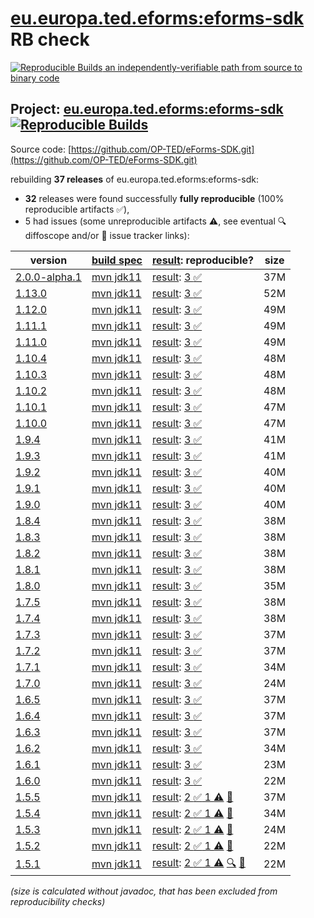 [eu.europa.ted.eforms:eforms-sdk](https://central.sonatype.com/artifact/eu.europa.ted.eforms/eforms-sdk/versions) RB check
=======

[![Reproducible Builds](https://reproducible-builds.org/images/logos/rb.svg) an independently-verifiable path from source to binary code](https://reproducible-builds.org/)

## Project: [eu.europa.ted.eforms:eforms-sdk](https://central.sonatype.com/artifact/eu.europa.ted.eforms/eforms-sdk/versions) [![Reproducible Builds](https://img.shields.io/endpoint?url=https://raw.githubusercontent.com/jvm-repo-rebuild/reproducible-central/master/content/eu/europa/ted/eforms/eforms-sdk/badge.json)](https://github.com/jvm-repo-rebuild/reproducible-central/blob/master/content/eu/europa/ted/eforms/eforms-sdk/README.md)

Source code: [https://github.com/OP-TED/eForms-SDK.git](https://github.com/OP-TED/eForms-SDK.git)

rebuilding **37 releases** of eu.europa.ted.eforms:eforms-sdk:
- **32** releases were found successfully **fully reproducible** (100% reproducible artifacts :white_check_mark:),
- 5 had issues (some unreproducible artifacts :warning:, see eventual :mag: diffoscope and/or :memo: issue tracker links):

| version | [build spec](/BUILDSPEC.md) | [result](https://reproducible-builds.org/docs/jvm/): reproducible? | size |
| -- | --------- | ------ | -- |
| [2.0.0-alpha.1](https://central.sonatype.com/artifact/eu.europa.ted.eforms/eforms-sdk/2.0.0-alpha.1/pom) | [mvn jdk11](eforms-sdk-2.0.0-alpha.1.buildspec) | [result](eforms-sdk-2.0.0-alpha.1.buildinfo): [3 :white_check_mark: ](eforms-sdk-2.0.0-alpha.1.buildcompare) | 37M |
| [1.13.0](https://central.sonatype.com/artifact/eu.europa.ted.eforms/eforms-sdk/1.13.0/pom) | [mvn jdk11](eforms-sdk-1.13.0.buildspec) | [result](eforms-sdk-1.13.0.buildinfo): [3 :white_check_mark: ](eforms-sdk-1.13.0.buildcompare) | 52M |
| [1.12.0](https://central.sonatype.com/artifact/eu.europa.ted.eforms/eforms-sdk/1.12.0/pom) | [mvn jdk11](eforms-sdk-1.12.0.buildspec) | [result](eforms-sdk-1.12.0.buildinfo): [3 :white_check_mark: ](eforms-sdk-1.12.0.buildcompare) | 49M |
| [1.11.1](https://central.sonatype.com/artifact/eu.europa.ted.eforms/eforms-sdk/1.11.1/pom) | [mvn jdk11](eforms-sdk-1.11.1.buildspec) | [result](eforms-sdk-1.11.1.buildinfo): [3 :white_check_mark: ](eforms-sdk-1.11.1.buildcompare) | 49M |
| [1.11.0](https://central.sonatype.com/artifact/eu.europa.ted.eforms/eforms-sdk/1.11.0/pom) | [mvn jdk11](eforms-sdk-1.11.0.buildspec) | [result](eforms-sdk-1.11.0.buildinfo): [3 :white_check_mark: ](eforms-sdk-1.11.0.buildcompare) | 49M |
| [1.10.4](https://central.sonatype.com/artifact/eu.europa.ted.eforms/eforms-sdk/1.10.4/pom) | [mvn jdk11](eforms-sdk-1.10.4.buildspec) | [result](eforms-sdk-1.10.4.buildinfo): [3 :white_check_mark: ](eforms-sdk-1.10.4.buildcompare) | 48M |
| [1.10.3](https://central.sonatype.com/artifact/eu.europa.ted.eforms/eforms-sdk/1.10.3/pom) | [mvn jdk11](eforms-sdk-1.10.3.buildspec) | [result](eforms-sdk-1.10.3.buildinfo): [3 :white_check_mark: ](eforms-sdk-1.10.3.buildcompare) | 48M |
| [1.10.2](https://central.sonatype.com/artifact/eu.europa.ted.eforms/eforms-sdk/1.10.2/pom) | [mvn jdk11](eforms-sdk-1.10.2.buildspec) | [result](eforms-sdk-1.10.2.buildinfo): [3 :white_check_mark: ](eforms-sdk-1.10.2.buildcompare) | 48M |
| [1.10.1](https://central.sonatype.com/artifact/eu.europa.ted.eforms/eforms-sdk/1.10.1/pom) | [mvn jdk11](eforms-sdk-1.10.1.buildspec) | [result](eforms-sdk-1.10.1.buildinfo): [3 :white_check_mark: ](eforms-sdk-1.10.1.buildcompare) | 47M |
| [1.10.0](https://central.sonatype.com/artifact/eu.europa.ted.eforms/eforms-sdk/1.10.0/pom) | [mvn jdk11](eforms-sdk-1.10.0.buildspec) | [result](eforms-sdk-1.10.0.buildinfo): [3 :white_check_mark: ](eforms-sdk-1.10.0.buildcompare) | 47M |
| [1.9.4](https://central.sonatype.com/artifact/eu.europa.ted.eforms/eforms-sdk/1.9.4/pom) | [mvn jdk11](eforms-sdk-1.9.4.buildspec) | [result](eforms-sdk-1.9.4.buildinfo): [3 :white_check_mark: ](eforms-sdk-1.9.4.buildcompare) | 41M |
| [1.9.3](https://central.sonatype.com/artifact/eu.europa.ted.eforms/eforms-sdk/1.9.3/pom) | [mvn jdk11](eforms-sdk-1.9.3.buildspec) | [result](eforms-sdk-1.9.3.buildinfo): [3 :white_check_mark: ](eforms-sdk-1.9.3.buildcompare) | 41M |
| [1.9.2](https://central.sonatype.com/artifact/eu.europa.ted.eforms/eforms-sdk/1.9.2/pom) | [mvn jdk11](eforms-sdk-1.9.2.buildspec) | [result](eforms-sdk-1.9.2.buildinfo): [3 :white_check_mark: ](eforms-sdk-1.9.2.buildcompare) | 40M |
| [1.9.1](https://central.sonatype.com/artifact/eu.europa.ted.eforms/eforms-sdk/1.9.1/pom) | [mvn jdk11](eforms-sdk-1.9.1.buildspec) | [result](eforms-sdk-1.9.1.buildinfo): [3 :white_check_mark: ](eforms-sdk-1.9.1.buildcompare) | 40M |
| [1.9.0](https://central.sonatype.com/artifact/eu.europa.ted.eforms/eforms-sdk/1.9.0/pom) | [mvn jdk11](eforms-sdk-1.9.0.buildspec) | [result](eforms-sdk-1.9.0.buildinfo): [3 :white_check_mark: ](eforms-sdk-1.9.0.buildcompare) | 40M |
| [1.8.4](https://central.sonatype.com/artifact/eu.europa.ted.eforms/eforms-sdk/1.8.4/pom) | [mvn jdk11](eforms-sdk-1.8.4.buildspec) | [result](eforms-sdk-1.8.4.buildinfo): [3 :white_check_mark: ](eforms-sdk-1.8.4.buildcompare) | 38M |
| [1.8.3](https://central.sonatype.com/artifact/eu.europa.ted.eforms/eforms-sdk/1.8.3/pom) | [mvn jdk11](eforms-sdk-1.8.3.buildspec) | [result](eforms-sdk-1.8.3.buildinfo): [3 :white_check_mark: ](eforms-sdk-1.8.3.buildcompare) | 38M |
| [1.8.2](https://central.sonatype.com/artifact/eu.europa.ted.eforms/eforms-sdk/1.8.2/pom) | [mvn jdk11](eforms-sdk-1.8.2.buildspec) | [result](eforms-sdk-1.8.2.buildinfo): [3 :white_check_mark: ](eforms-sdk-1.8.2.buildcompare) | 38M |
| [1.8.1](https://central.sonatype.com/artifact/eu.europa.ted.eforms/eforms-sdk/1.8.1/pom) | [mvn jdk11](eforms-sdk-1.8.1.buildspec) | [result](eforms-sdk-1.8.1.buildinfo): [3 :white_check_mark: ](eforms-sdk-1.8.1.buildcompare) | 38M |
| [1.8.0](https://central.sonatype.com/artifact/eu.europa.ted.eforms/eforms-sdk/1.8.0/pom) | [mvn jdk11](eforms-sdk-1.8.0.buildspec) | [result](eforms-sdk-1.8.0.buildinfo): [3 :white_check_mark: ](eforms-sdk-1.8.0.buildcompare) | 35M |
| [1.7.5](https://central.sonatype.com/artifact/eu.europa.ted.eforms/eforms-sdk/1.7.5/pom) | [mvn jdk11](eforms-sdk-1.7.5.buildspec) | [result](eforms-sdk-1.7.5.buildinfo): [3 :white_check_mark: ](eforms-sdk-1.7.5.buildcompare) | 38M |
| [1.7.4](https://central.sonatype.com/artifact/eu.europa.ted.eforms/eforms-sdk/1.7.4/pom) | [mvn jdk11](eforms-sdk-1.7.4.buildspec) | [result](eforms-sdk-1.7.4.buildinfo): [3 :white_check_mark: ](eforms-sdk-1.7.4.buildcompare) | 38M |
| [1.7.3](https://central.sonatype.com/artifact/eu.europa.ted.eforms/eforms-sdk/1.7.3/pom) | [mvn jdk11](eforms-sdk-1.7.3.buildspec) | [result](eforms-sdk-1.7.3.buildinfo): [3 :white_check_mark: ](eforms-sdk-1.7.3.buildcompare) | 37M |
| [1.7.2](https://central.sonatype.com/artifact/eu.europa.ted.eforms/eforms-sdk/1.7.2/pom) | [mvn jdk11](eforms-sdk-1.7.2.buildspec) | [result](eforms-sdk-1.7.2.buildinfo): [3 :white_check_mark: ](eforms-sdk-1.7.2.buildcompare) | 37M |
| [1.7.1](https://central.sonatype.com/artifact/eu.europa.ted.eforms/eforms-sdk/1.7.1/pom) | [mvn jdk11](eforms-sdk-1.7.1.buildspec) | [result](eforms-sdk-1.7.1.buildinfo): [3 :white_check_mark: ](eforms-sdk-1.7.1.buildcompare) | 34M |
| [1.7.0](https://central.sonatype.com/artifact/eu.europa.ted.eforms/eforms-sdk/1.7.0/pom) | [mvn jdk11](eforms-sdk-1.7.0.buildspec) | [result](eforms-sdk-1.7.0.buildinfo): [3 :white_check_mark: ](eforms-sdk-1.7.0.buildcompare) | 24M |
| [1.6.5](https://central.sonatype.com/artifact/eu.europa.ted.eforms/eforms-sdk/1.6.5/pom) | [mvn jdk11](eforms-sdk-1.6.5.buildspec) | [result](eforms-sdk-1.6.5.buildinfo): [3 :white_check_mark: ](eforms-sdk-1.6.5.buildcompare) | 37M |
| [1.6.4](https://central.sonatype.com/artifact/eu.europa.ted.eforms/eforms-sdk/1.6.4/pom) | [mvn jdk11](eforms-sdk-1.6.4.buildspec) | [result](eforms-sdk-1.6.4.buildinfo): [3 :white_check_mark: ](eforms-sdk-1.6.4.buildcompare) | 37M |
| [1.6.3](https://central.sonatype.com/artifact/eu.europa.ted.eforms/eforms-sdk/1.6.3/pom) | [mvn jdk11](eforms-sdk-1.6.3.buildspec) | [result](eforms-sdk-1.6.3.buildinfo): [3 :white_check_mark: ](eforms-sdk-1.6.3.buildcompare) | 37M |
| [1.6.2](https://central.sonatype.com/artifact/eu.europa.ted.eforms/eforms-sdk/1.6.2/pom) | [mvn jdk11](eforms-sdk-1.6.2.buildspec) | [result](eforms-sdk-1.6.2.buildinfo): [3 :white_check_mark: ](eforms-sdk-1.6.2.buildcompare) | 34M |
| [1.6.1](https://central.sonatype.com/artifact/eu.europa.ted.eforms/eforms-sdk/1.6.1/pom) | [mvn jdk11](eforms-sdk-1.6.1.buildspec) | [result](eforms-sdk-1.6.1.buildinfo): [3 :white_check_mark: ](eforms-sdk-1.6.1.buildcompare) | 23M |
| [1.6.0](https://central.sonatype.com/artifact/eu.europa.ted.eforms/eforms-sdk/1.6.0/pom) | [mvn jdk11](eforms-sdk-1.6.0.buildspec) | [result](eforms-sdk-1.6.0.buildinfo): [3 :white_check_mark: ](eforms-sdk-1.6.0.buildcompare) | 22M |
| [1.5.5](https://central.sonatype.com/artifact/eu.europa.ted.eforms/eforms-sdk/1.5.5/pom) | [mvn jdk11](eforms-sdk-1.5.5.buildspec) | [result](eforms-sdk-1.5.5.buildinfo): [2 :white_check_mark:  1 :warning:](eforms-sdk-1.5.5.buildcompare) [:memo:](https://github.com/OP-TED/eForms-SDK/pull/309) | 37M |
| [1.5.4](https://central.sonatype.com/artifact/eu.europa.ted.eforms/eforms-sdk/1.5.4/pom) | [mvn jdk11](eforms-sdk-1.5.4.buildspec) | [result](eforms-sdk-1.5.4.buildinfo): [2 :white_check_mark:  1 :warning:](eforms-sdk-1.5.4.buildcompare) [:memo:](https://github.com/OP-TED/eForms-SDK/pull/309) | 34M |
| [1.5.3](https://central.sonatype.com/artifact/eu.europa.ted.eforms/eforms-sdk/1.5.3/pom) | [mvn jdk11](eforms-sdk-1.5.3.buildspec) | [result](eforms-sdk-1.5.3.buildinfo): [2 :white_check_mark:  1 :warning:](eforms-sdk-1.5.3.buildcompare) [:memo:](https://github.com/OP-TED/eForms-SDK/pull/309) | 24M |
| [1.5.2](https://central.sonatype.com/artifact/eu.europa.ted.eforms/eforms-sdk/1.5.2/pom) | [mvn jdk11](eforms-sdk-1.5.2.buildspec) | [result](eforms-sdk-1.5.2.buildinfo): [2 :white_check_mark:  1 :warning:](eforms-sdk-1.5.2.buildcompare) [:memo:](https://github.com/OP-TED/eForms-SDK/pull/309) | 22M |
| [1.5.1](https://central.sonatype.com/artifact/eu.europa.ted.eforms/eforms-sdk/1.5.1/pom) | [mvn jdk11](eforms-sdk-1.5.1.buildspec) | [result](eforms-sdk-1.5.1.buildinfo): [2 :white_check_mark:  1 :warning:](eforms-sdk-1.5.1.buildcompare) [:mag:](eforms-sdk-1.5.1.diffoscope) [:memo:](https://github.com/OP-TED/eForms-SDK/pull/309) | 22M |

<i>(size is calculated without javadoc, that has been excluded from reproducibility checks)</i>
